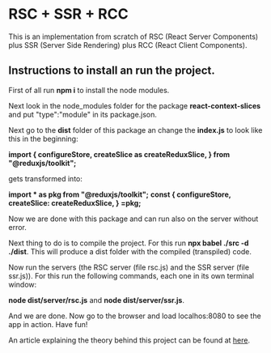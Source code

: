 # RSC + SSR + RCC

This is an implementation from scratch of RSC (React Server Components) plus SSR (Server Side Rendering) plus RCC (React Client Components).

## Instructions to install an run the project.

First of all run **npm i** to install the node modules.

Next look in the node_modules folder for the package **react-context-slices** and put "type":"module" in its package.json.

Next go to the **dist** folder of this package an change the **index.js** to look like this in the beginning:

**import { configureStore, createSlice as createReduxSlice, } from "@reduxjs/toolkit";**

gets transformed into:

**import \* as pkg from "@reduxjs/toolkit";**
**const { configureStore, createSlice: createReduxSlice, } =pkg;**

Now we are done with this package and can run also on the server without error.

Next thing to do is to compile the project. For this run **npx babel ./src -d ./dist**. This will produce a dist folder with the compiled (transpiled) code.

Now run the servers (the RSC server (file rsc.js) and the SSR server (file ssr.js)). For this run the following commands, each one in its own terminal window:

**node dist/server/rsc.js** and **node dist/server/ssr.js**.

And we are done. Now go to the browser and load localhos:8080 to see the app in action. Have fun!

An article explaining the theory behind this project can be found at [here](https://medium.com/@roggc9/rsc-ssr-rcc-react-client-components-implementation-from-scratch-e96ba0d6e1b4).
